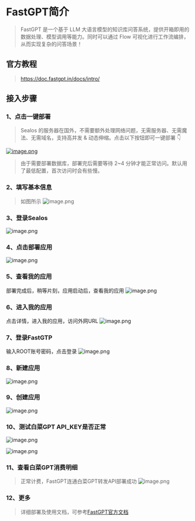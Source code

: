 # FastGPT简介
> FastGPT 是一个基于 LLM 大语言模型的知识库问答系统，提供开箱即用的数据处理、模型调用等能力。同时可以通过 Flow 可视化进行工作流编排，从而实现复杂的问答场景！
## 官方教程
> https://doc.fastgpt.in/docs/intro/
## 接入步骤
### 1、点击一键部署 
> Sealos 的服务器在国外，不需要额外处理网络问题，无需服务器、无需魔法、无需域名，支持高并发 & 动态伸缩。点击以下按钮即可一键部署 👇

[![image.png](https://api.apifox.com/api/v1/projects/3963161/resources/425761/image-preview)](https://template.cloud.sealos.io/deploy?templateName=fastgpt)

> 由于需要部署数据库，部署完后需要等待 2~4 分钟才能正常访问。默认用了最低配置，首次访问时会有些慢。

### 2、填写基本信息
>如图所示
![image.png](https://api.apifox.com/api/v1/projects/3963161/resources/425769/image-preview)

### 3、登录Sealos

![image.png](https://api.apifox.com/api/v1/projects/3963161/resources/425771/image-preview)

### 4、点击部署应用

![image.png](https://api.apifox.com/api/v1/projects/3963161/resources/425772/image-preview)

### 5、查看我的应用
部署完成后，稍等片刻，应用启动后，查看我的应用
![image.png](https://api.apifox.com/api/v1/projects/3963161/resources/425776/image-preview)

### 6、进入我的应用
点击详情，进入我的应用，访问外网URL
![image.png](https://api.apifox.com/api/v1/projects/3963161/resources/425777/image-preview)

### 7、登录FastGTP
输入ROOT账号密码，点击登录
![image.png](https://api.apifox.com/api/v1/projects/3963161/resources/425783/image-preview)

### 8、新建应用

![image.png](https://api.apifox.com/api/v1/projects/3963161/resources/425785/image-preview)

### 9、创建应用

![image.png](https://api.apifox.com/api/v1/projects/3963161/resources/425786/image-preview)

### 10、测试白菜GPT API_KEY是否正常

![image.png](https://api.apifox.com/api/v1/projects/3963161/resources/425787/image-preview)

![image.png](https://api.apifox.com/api/v1/projects/3963161/resources/425788/image-preview)

### 11、查看白菜GPT消费明细
> 正常计费，FastGPT连通白菜GPT转发API部署成功
![image.png](https://api.apifox.com/api/v1/projects/3963161/resources/425789/image-preview)

### 12、更多
> 详细部署及使用文档，可参考[FastGPT官方文档](https://doc.fastgpt.in/docs/development/sealos/)
